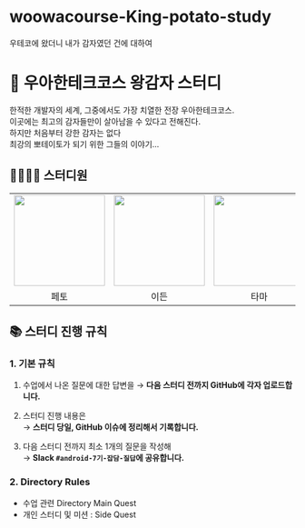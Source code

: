 # woowacourse-King-potato-study
우테코에 왔더니 내가 감자였던 건에 대하여

# 🥔 우아한테크코스 왕감자 스터디 
한적한 개발자의 세계, 그중에서도 가장 치열한 전장 우아한테크코스.<br/>
이곳에는 최고의 감자들만이 살아남을 수 있다고 전해진다.<br/>
하지만 처음부터 강한 감자는 없다<br/>
최강의 뽀테이토가 되기 위한 그들의 이야기...

## 👩‍💻👨‍💻 스터디원

<table width="100%">
  <tr>
    <td>
      <a href="https://github.com/chanho0908 ">                 
          <img src="https://avatars.githubusercontent.com/chanho0908 " width="160" />       
      </a>
    </td>
    <td>
      <a href="https://github.com/devfeijoa ">                 
          <img src="https://avatars.githubusercontent.com/devfeijoa" width="160" />            
      </a>
    </td>
    <td>
      <a href="https://github.com/etama123 ">                 
          <img src="https://avatars.githubusercontent.com/etama123" width="160" />            
      </a>
    </td>
    <td>
      <a href="https://github.com/jerry8282 ">                 
          <img src="https://avatars.githubusercontent.com/jerry8282 " width="160" />            
      </a>
    </td>
  </tr>
  <tr>
    <td align="center">페토</td>
    <td align="center">이든</td>
    <td align="center">타마</td>
    <td align="center">제리</td>
  </tr>
</table>

## 📚 스터디 진행 규칙

### 1. 기본 규칙
1. 수업에서 나온 질문에 대한 답변을
   → **다음 스터디 전까지 GitHub에 각자 업로드합니다.**

2. 스터디 진행 내용은  
   → **스터디 당일, GitHub 이슈에 정리해서 기록합니다.**

3. 다음 스터디 전까지 최소 1개의 질문을 작성해  
   → **Slack `#android-7기-잡담-질답`에 공유합니다.**

### 2. Directory Rules
+ 수업 관련 Directory Main Quest
+ 개인 스터디 및 미션 : Side Quest
